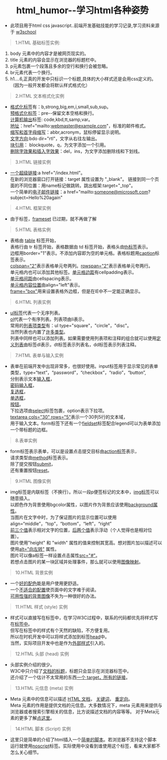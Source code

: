 # <center>html_humor--学习html各种姿势
* 此项目用于html css javascript..前端开发基础技能的学习记录,学习资料来源于
[w3school](http://www.w3school.com.cn/index.html)

> 1.HTML 基础标签实例:

1. body 元素中的内容才是被网页现实的。
2. title 元素的内容会显示在浏览器的标题栏中。
3. p元素包裹一个段落且多余的空行和换行会被忽略。
4. br元素代表一个换行。
5. h1....6,正真的开发中只标识一个标题,具体的大小样式还是会用css定义的。（因为一般开发都会将默认样式格式化）

> 2.HTML 文本格式化实例

* [格式化标签](http://www.w3school.com.cn/tiy/t.asp?f=html_textformatting)有：b,strong,big,em,i,small,sub,sup。\
[预格式化标签](http://www.w3school.com.cn/tiy/t.asp?f=html_preformattedtext)：pre--保留文本空格和换行。\
[计算机输出](http://www.w3school.com.cn/tiy/t.asp?f=html_computeroutput)标签: code,kbd,tt,samp,var。\
[地址](http://www.w3school.com.cn/tiy/t.asp?f=html_address)：href="mailto:webmaster@example.com"，标准的邮件格式。\
[缩写和首字母缩写](http://www.w3school.com.cn/tiy/t.asp?f=html_abbracronym)：abbr,acronym，鼠标停留显示说明。\
[文字方向](](http://www.w3school.com.cn/tiy/t.asp?f=html_bdo)):bdo dir="rtl"，文字从右往左输出。\
[块引用](http://www.w3school.com.cn/tiy/t.asp?f=html_quotations)： blockquote，q，为文字添加一个引用。\
[删除字效果和插入字效果](http://www.w3school.com.cn/tiy/t.asp?f=html_delins)：del，ins，为文字添加删除线和下划线。

> 3.HTML 链接实例

* [一个超级链接](http://www.w3school.com.cn/tiy/t.asp?f=html_links):a href="/index.html"。\
在新的浏览器窗口打开链接：target 属性设置为 "_blank"。 链接到同一个页面的不同位置：用name标记做跳转。跳出框架:target="_top"。 \
一个简单的[电子邮件链接](http://www.w3school.com.cn/tiy/t.asp?f=html_mailto)：a href="mailto:someone@microsoft.com?subject=Hello%20again"

> 4.HTML 框架实例
 
* 由于标签，[frameset](http://www.w3school.com.cn/html/html_frames.asp) 已过期，就不再做了解

> 5.HTML 表格实例

* 表格由 [table](http://www.w3school.com.cn/tiy/t.asp?f=html_tables) 标签开始，\
表格行由 tr 标签开始，表格数据由 td 标签开始，表格头由[th标签](http://www.w3school.com.cn/tiy/t.asp?f=html_table_headers)表示。\
边框用border="1"表示。不添加内容即为空的单元格。表格标题用[caption](http://www.w3school.com.cn/tiy/t.asp?f=html_tables3)标签表示。\
[colspan="2"](http://www.w3school.com.cn/tiy/t.asp?f=html_table_span)表示表格单元夸两列。[rowspan="2"](http://www.w3school.com.cn/tiy/t.asp?f=html_table_span)表示表格单元夸两行。\
单元格内也可以添加其他标签。[单元格边距](http://www.w3school.com.cn/tiy/t.asp?f=html_table_cellpadding)有cellpadding表示。\
[单元格间距](http://www.w3school.com.cn/tiy/t.asp?f=html_table_cellspacing)由cellspacing表示。\
[单元格内容位置](http://www.w3school.com.cn/tiy/t.asp?f=html_table_align)由align="left"表示。\
[frame="box"](http://www.w3school.com.cn/tiy/t.asp?f=html_table_frame)用来设置表格外边框，但是在IE中不一定能正确显示。

> 6.HTML 列表实例

* [ul标签](http://www.w3school.com.cn/tiy/t.asp?f=html_list_unordered)代表一个无序列表。\
[ol](http://www.w3school.com.cn/tiy/t.asp?f=html_list_ordered)代表一个有序列表。列表项由li表示。\
常用的[列表项类型](http://www.w3school.com.cn/tiy/t.asp?f=html_lists_unordered)有：ul type="square"，"circle"，"disc"。\
当然列表也内置了[许多类型](http://www.w3school.com.cn/tiy/t.asp?f=html_lists_ordered)。\
列表中同样也可以添加列表。如果需要使用列表项和注释的组合就可以使用[定义列表](http://www.w3school.com.cn/tiy/t.asp?f=html_list_definition)由标签dl表示，dt标签表示列表名，dd标签表示列表注释。

> 7.HTML 表单与输入实例

* 表单在前端开发中出现非常多，也很好使用。input标签用于显示常见的表单类型，type=“text”，“password”，“checkbox”，“radio”，“button”,\
分别表示文本[输入框](http://www.w3school.com.cn/tiy/t.asp?f=html_inputfields)，\
[密码输入框](http://www.w3school.com.cn/tiy/t.asp?f=html_passwordfields)，\
[复选框](http://www.w3school.com.cn/tiy/t.asp?f=html_checkboxes)，\
[单选框](http://www.w3school.com.cn/tiy/t.asp?f=html_radiobuttons)，\
[按钮](http://www.w3school.com.cn/tiy/t.asp?f=html_button)。\
下拉选项由[select](http://www.w3school.com.cn/tiy/t.asp?f=html_dropdownbox)标签包裹，option表示下拉项。\
[textarea cols="30" rows="5"](http://www.w3school.com.cn/tiy/s.asp?f=demo_html_textarea)表示一个30列5行的文本域，\
用于输入文本。form标签下还有一个[fieldset](http://www.w3school.com.cn/tiy/t.asp?f=html_fieldset)标签配合legend可以为表单添加一个带标题的边框。

> 8.表单实例

* form标签表示表单，可以是设置点击提交目标由[action标签](http://www.w3school.com.cn/tiy/t.asp?f=html_form_submit)表示，\
请求类型由[method](http://www.w3school.com.cn/tiy/t.asp?f=html_form_mail)标签表示。\
除了提交按钮[submit](http://www.w3school.com.cn/tiy/t.asp?f=html_form_checkbox)，\
还有重置按钮[reset](http://www.w3school.com.cn/tiy/t.asp?f=html_form_mail)。

> 9.HTML 图像实例

* img标签是内联标签（不换行）。所以一段p便签标记的文本中，[img标签](http://www.w3school.com.cn/tiy/t.asp?f=html_image)可以随意插入。\
以颜色作为背景使用bgcolor属性，以图片作为背景应该使用[background属性](http://www.w3school.com.cn/tiy/t.asp?f=html_backgroundimage)。\
当图片在文字中时，为了保证图片的显示位置可以使用align=“middle”，“top”，“bottom”，“left”，“right”\
[前三个值](http://www.w3school.com.cn/tiy/t.asp?f=html_image_align)表示相对文字的位置，[后两个值](http://www.w3school.com.cn/tiy/t.asp?f=html_image_float)表示浮动（个人觉得也是相对位置）。\
图片使用"height" 和 "width" 属性的值来控制其宽高。想对图片加以描述可以使用[alt="向左转"](http://www.w3school.com.cn/tiy/t.asp?f=html_image_alt) 属性。\
图片可以像a标签一样设置点击属性[src="#"](http://www.w3school.com.cn/tiy/t.asp?f=html_image_link)。\
若想点击图片的某一块区域并处理事件，那么就可以使用[图像映射](http://www.w3school.com.cn/tiy/t.asp?f=html_areamap)。

> 10.HTML 背景实例

* 一个[好的配色](http://www.w3school.com.cn/tiy/t.asp?f=html_back_good)能是用户使用更舒适。\
一个[不适合的配置](http://www.w3school.com.cn/tiy/t.asp?f=html_back_bad)使页面中的文字难于阅读。\
[可用性强的背景图像](http://www.w3school.com.cn/tiy/t.asp?f=html_back_img)不失为一种很好的办法。

> 11.HTML 样式 (style) 实例

* 样式可以直接写在标签中，在学习W3C过程中，联系的代码都优先将样式写在[标签中](http://www.w3school.com.cn/tiy/t.asp?f=html_linknoline)。\
但写在标签中的样式有个天然的缺陷，不方便复用。\
所以在时机开发中可以将样式添加到标签[head](http://www.w3school.com.cn/tiy/t.asp?f=html_style)中。\
当然，实际项目开发中也是作为[外部样式](http://www.w3school.com.cn/tiy/t.asp?f=html_link)引入的。

> 12.HTML 头部 (head) 实例

* 头部实例介绍的很少。\
W3C中只介绍了[文档的标题](http://www.w3school.com.cn/tiy/t.asp?f=html_title)，标题只会显示在浏览器标签中。\
还介绍了一个估计不太常用的东西[一个 target，所有的链接](http://www.w3school.com.cn/tiy/t.asp?f=html_base)。

> 13.HTML 元信息 (meta) 实例

* Meta 元素中的信息可以描述 [HTML 文档](http://www.w3school.com.cn/tiy/t.asp?f=html_meta)，
[关键词](http://www.w3school.com.cn/tiy/t.asp?f=html_keywords)，
[重定向](http://www.w3school.com.cn/tiy/t.asp?f=html_redirect)。\
Meta 元素的作用是提供文档的元信息。大多数情况下，meta 元素用来提供与浏览器或者搜索引擎相关的信息，比方说描述文档的内容等等。
对于Meta元素的更多了解[点这里](http://www.w3school.com.cn/html/html_meta.asp)。

> 14.HTML 脚本 (Script) 实例

* 这里只是简单的介绍了html插入一个[简单的脚本](http://www.w3school.com.cn/tiy/t.asp?f=html_script)。若浏览器不支持这个脚本
运行就使用[noscript](http://www.w3school.com.cn/tiy/t.asp?f=html_noscript)标签。实际使用中没看到谁使用这个标签，看来大家都不怎么关心细节。







